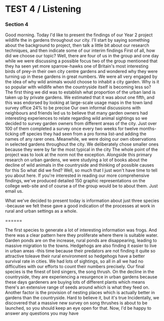 TEST 4 / Listening  
=======

### Section 4  
  
Good morning. Today I'd like to present the findings of our Year 2 project wildlife the in gardens throughout our city. I'll start by saying something about the background to project, then talk a little bit about our research techniques, and then indicate some of our interim findings First of all, how did we choose our topic? Well, there are four of us in the group and one day while we were discussing a possible focus two of the group mentioned that they ha seen yet more sparrow-hawks one of Britain's most interesting birds of prey-in their own city centre gardens and wondered why they were turning up in these gardens in great numbers. We were all very engaged by the idea of why wild animals would choose to inhabit a city garden. Why is it so popular with wildlife when the countryside itself is becoming less so? The first thing we did was to establish what proportion of the urban land is taken up by private gardens. We estimated that it was about one fifth, and this was endorsed by looking at large-scale usage maps in the town land survey office 24% to be precise Our own informal discussions with neighbours and friends led us to believe that many garden owners had interesting experiences to relate regarding wild animal sightings so we decided to survey garden owners from different areas of the city. Just over 100 of them completed a survey once every two weeks for twelve months-ticking off species they had seen from a pro forma list-and adding the names of any rarer ones. Meanwhile, we were doing our own observations in selected gardens throughout the city. We deliberately chose smaller ones because they were by far the most typical in the city The whole point of the project was to look at the norm not the exception. Alongside this primary research on urban gardens, we were studying a lot of books about the decline of wild animals in the countryside and thinking of possible causes for this So what did we find? Well, so much that I just won't have time to tell you about here. If you're interested in reading our more comprehensive findings, we've produced detailed 150 graphic representations on the college web-site and of course a of the group would be to about them. Just email us.  
  
What we've decided to present today is information about just three species -because we felt these gave a good indication of the processes at work in rural and urban settings as a whole. 
  
======  
  
The first species to generate a lot of interesting information was frogs. And there was a clear pattern here they proliferate where there is suitable water. Garden ponds are on the increase, rural ponds are disappearing, leading to massive migration to the towns. Hedgehogs are also finding it easier to live in urban areas -this time because their predators are not finding it quite so attractive toleave their rural environment so hedgehogs have a better survival rate in cities. We had lots of sightings, so all in all we had no difficulties with our efforts to count their numbers precisely. Our final species is the finest of bird singers, the song thrush. On the decline in the countryside, they are experiencing a resurgence in urban gardens because these days gardeners are buying lots of different plants which means there's an extensive range of seeds around which is what they feed on. Another factor is the provision of nesting places which is actually better in gardens than the countryside. Hard to believe it, but it's true Incidentally, we discovered that a massive new survey on song thrushes is about to be launched, so you should keep an eye open for that. Now, I'd be happy to answer any questions you may have  

